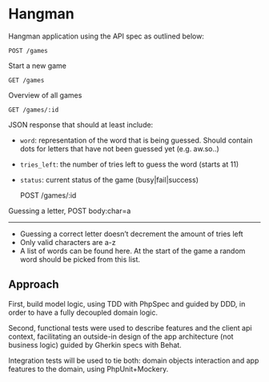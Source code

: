 # Hangman

Hangman application using the API spec as outlined below:

    POST /games

Start a new game

    GET /games

Overview of all games

    GET /games/:id

JSON response that should at least include:

- `word`: representation of the word that is being guessed. Should contain dots for letters that have not been guessed yet (e.g. aw.so..)
- `tries_left`: the number of tries left to guess the word (starts at 11)
- `status`: current status of the game (busy|fail|success)

    POST /games/:id

Guessing a letter, POST body:char=a

---

- Guessing a correct letter doesn’t decrement the amount of tries left
- Only valid characters are a-z
- A list of words can be found here. At the start of the game a random word should be picked from this list. 

## Approach

First, build model logic, using TDD with PhpSpec and guided by DDD, in order to have a fully decoupled domain logic.

Second, functional tests were used to describe features and the client api context, facilitating an outside-in design of the app architecture (not business logic) guided by Gherkin specs with Behat.

Integration tests will be used to tie both: domain objects interaction and app features to the domain, using PhpUnit+Mockery. 
